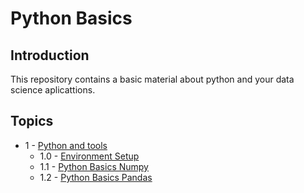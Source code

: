 # Python Basics

## Introduction

This repository contains a basic material about python and your data science aplicattions.


## Topics

 * 1 - [Python and tools](Python_and_Tools/README.md)
   * 1.0 - [Environment Setup](Environment_Setup/)
   * 1.1 - [Python Basics Numpy](/Python_Basics_Numpy/)
   * 1.2 - [Python Basics Pandas](/Python_Basics_Pandas/)
